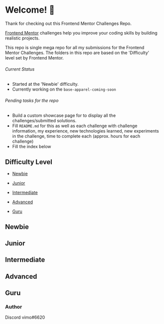 # Welcome! 👋

Thank for checking out this Frontend Mentor Challenges Repo. 

[Frontend Mentor](https://www.frontendmentor.io) challenges help you improve your coding skills by building realistic projects.

This repo is single mega repo for all my submissions for the Frontend Mentor Challenges. 
The folders in this repo are based on the 'Difficulty' level set by Frontend Mentor.

######  Current Status

- Started at the 'Newbie' difficulty.
- Currently working on the `base-apparel-coming-soon`

###### Pending tasks for the repo

- Build a custom showcase page for to display all the challenges/submitted solutions. 
- Fill `README.md` for this as well as each challenge with  challenge information, my experience, new technologies learned, new experiments in the challenge, time to complete each (approx. hours for each challenge)
- Fill the index below


## Difficulty Level

- [Newbie](#newbie)

- [Junior](#junior)

- [Intermediate](#intermediate)

- [Advanced](#advanced)

- [Guru](#guru)


## Newbie 

## Junior

## Intermediate

## Advanced

## Guru

### Author 

Discord vimo#6620